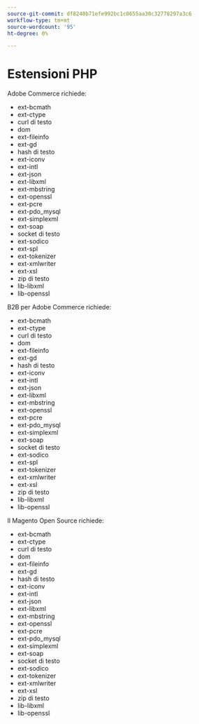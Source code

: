 ```yaml
---
source-git-commit: df8240b71efe992bc1c0655aa30c32778297a3c6
workflow-type: tm+mt
source-wordcount: '95'
ht-degree: 0%

---
```

# Estensioni PHP

Adobe Commerce richiede:

- ext-bcmath
- ext-ctype
- curl di testo
- dom
- ext-fileinfo
- ext-gd
- hash di testo
- ext-iconv
- ext-intl
- ext-json
- ext-libxml
- ext-mbstring
- ext-openssl
- ext-pcre
- ext-pdo_mysql
- ext-simplexml
- ext-soap
- socket di testo
- ext-sodico
- ext-spl
- ext-tokenizer
- ext-xmlwriter
- ext-xsl
- zip di testo
- lib-libxml
- lib-openssl

B2B per Adobe Commerce richiede:

- ext-bcmath
- ext-ctype
- curl di testo
- dom
- ext-fileinfo
- ext-gd
- hash di testo
- ext-iconv
- ext-intl
- ext-json
- ext-libxml
- ext-mbstring
- ext-openssl
- ext-pcre
- ext-pdo_mysql
- ext-simplexml
- ext-soap
- socket di testo
- ext-sodico
- ext-spl
- ext-tokenizer
- ext-xmlwriter
- ext-xsl
- zip di testo
- lib-libxml
- lib-openssl

Il Magento Open Source richiede:

- ext-bcmath
- ext-ctype
- curl di testo
- dom
- ext-fileinfo
- ext-gd
- hash di testo
- ext-iconv
- ext-intl
- ext-json
- ext-libxml
- ext-mbstring
- ext-openssl
- ext-pcre
- ext-pdo_mysql
- ext-simplexml
- ext-soap
- socket di testo
- ext-sodico
- ext-tokenizer
- ext-xmlwriter
- ext-xsl
- zip di testo
- lib-libxml
- lib-openssl
